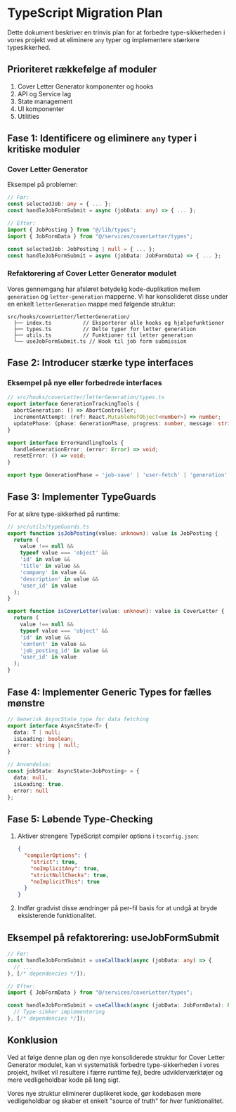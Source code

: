 
# TypeScript Migration Plan

Dette dokument beskriver en trinvis plan for at forbedre type-sikkerheden i vores projekt ved at eliminere `any` typer og implementere stærkere typesikkerhed.

## Prioriteret rækkefølge af moduler

1. Cover Letter Generator komponenter og hooks
2. API og Service lag
3. State management
4. UI komponenter
5. Utilities

## Fase 1: Identificere og eliminere `any` typer i kritiske moduler

### Cover Letter Generator

Eksempel på problemer:

```typescript
// Før:
const selectedJob: any = { ... };
const handleJobFormSubmit = async (jobData: any) => { ... };

// Efter:
import { JobPosting } from "@/lib/types";
import { JobFormData } from "@/services/coverLetter/types";

const selectedJob: JobPosting | null = { ... };
const handleJobFormSubmit = async (jobData: JobFormData) => { ... };
```

### Refaktorering af Cover Letter Generator modulet

Vores gennemgang har afsløret betydelig kode-duplikation mellem `generation` og `letter-generation` mapperne. Vi har konsolideret disse under en enkelt `letterGeneration` mappe med følgende struktur:

```
src/hooks/coverLetter/letterGeneration/
  ├── index.ts          // Eksporterer alle hooks og hjælpefunktioner
  ├── types.ts          // Delte typer for letter generation
  ├── utils.ts          // Funktioner til letter generation
  └── useJobFormSubmit.ts // Hook til job form submission
```

## Fase 2: Introducer stærke type interfaces

### Eksempel på nye eller forbedrede interfaces

```typescript
// src/hooks/coverLetter/letterGeneration/types.ts
export interface GenerationTrackingTools {
  abortGeneration: () => AbortController;
  incrementAttempt: (ref: React.MutableRefObject<number>) => number;
  updatePhase: (phase: GenerationPhase, progress: number, message: string) => void;
}

export interface ErrorHandlingTools {
  handleGenerationError: (error: Error) => void;
  resetError: () => void;
}

export type GenerationPhase = 'job-save' | 'user-fetch' | 'generation' | 'letter-save';
```

## Fase 3: Implementer TypeGuards

For at sikre type-sikkerhed på runtime:

```typescript
// src/utils/typeGuards.ts
export function isJobPosting(value: unknown): value is JobPosting {
  return (
    value !== null &&
    typeof value === 'object' &&
    'id' in value &&
    'title' in value &&
    'company' in value &&
    'description' in value &&
    'user_id' in value
  );
}

export function isCoverLetter(value: unknown): value is CoverLetter {
  return (
    value !== null &&
    typeof value === 'object' &&
    'id' in value &&
    'content' in value &&
    'job_posting_id' in value &&
    'user_id' in value
  );
}
```

## Fase 4: Implementer Generic Types for fælles mønstre

```typescript
// Generisk AsyncState type for data fetching
export interface AsyncState<T> {
  data: T | null;
  isLoading: boolean;
  error: string | null;
}

// Anvendelse:
const jobState: AsyncState<JobPosting> = { 
  data: null, 
  isLoading: true, 
  error: null 
};
```

## Fase 5: Løbende Type-Checking

1. Aktiver strengere TypeScript compiler options i `tsconfig.json`:
   ```json
   {
     "compilerOptions": {
       "strict": true,
       "noImplicitAny": true,
       "strictNullChecks": true,
       "noImplicitThis": true
     }
   }
   ```

2. Indfør gradvist disse ændringer på per-fil basis for at undgå at bryde eksisterende funktionalitet.

## Eksempel på refaktorering: useJobFormSubmit

```typescript
// Før:
const handleJobFormSubmit = useCallback(async (jobData: any) => {
  // ...
}, [/* dependencies */]);

// Efter:
import { JobFormData } from "@/services/coverLetter/types";

const handleJobFormSubmit = useCallback(async (jobData: JobFormData): Promise<void> => {
  // Type-sikker implementering
}, [/* dependencies */]);
```

## Konklusion

Ved at følge denne plan og den nye konsoliderede struktur for Cover Letter Generator modulet, kan vi systematisk forbedre type-sikkerheden i vores projekt, hvilket vil resultere i færre runtime fejl, bedre udviklerværktøjer og mere vedligeholdbar kode på lang sigt.

Vores nye struktur eliminerer duplikeret kode, gør kodebasen mere vedligeholdbar og skaber et enkelt "source of truth" for hver funktionalitet.
